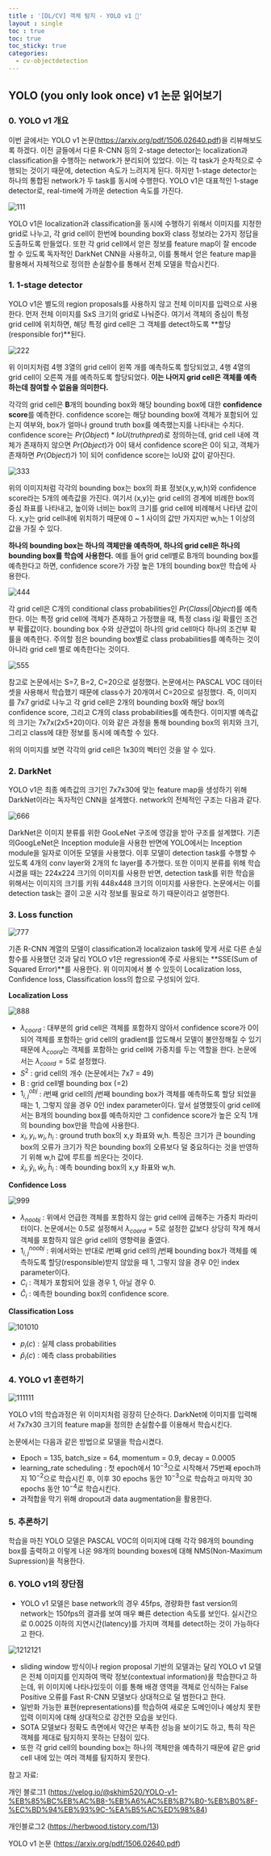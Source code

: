 ```yaml
---
title : '[DL/CV] 객체 탐지 - YOLO v1 🤟'
layout : single
toc : true
toc: true
toc_sticky: true
categories:
  - cv-objectdetection
---
```


## YOLO (you only look once) v1 논문 읽어보기 

### 0. YOLO v1 개요
이번 글에서는 YOLO v1 논문(https://arxiv.org/pdf/1506.02640.pdf)을 리뷰해보도록 하겠다. 이전 글들에서 다룬 R-CNN 등의 2-stage detector는 localization과 classification을 수행하는 network가 분리되어 있었다. 이는 각 task가 순차적으로 수행되는 것이기 때문에, detection 속도가 느려지게 된다. 하지만 1-stage detector는 하나의 통합된 network가 두 task를 동시에 수행한다. YOLO v1은 대표적인 1-stage detector로, real-time에 가까운 detection 속도를 가진다.

![111](https://user-images.githubusercontent.com/77332628/213868154-14362626-f748-4bde-a2bd-9ea1a802413c.jpeg)

YOLO v1은 localization과 classification을 동시에 수행하기 위해서 이미지를 지정한 grid로 나누고, 각 grid cell이 한번에 bounding box와 class 정보라는 2가지 정답을 도출하도록 만들었다. 또한 각 grid cell에서 얻은 정보를 feature map이 잘 encode 할 수 있도록 독자적인 DarkNet CNN을 사용하고, 이를 통해서 얻은 feature map을 활용해서 자체적으로 정의한 손실함수를 통해서 전체 모델을 학습시킨다.

### 1. 1-stage detector

YOLO v1은 별도의 region proposals를 사용하지 않고 전체 이미지를 입력으로 사용한다. 먼저 전체 이미지를 SxS 크기의 grid로 나눠준다. 여기서 객체의 중심이 특정 grid cell에 위치하면, 해당 특정 gird cell은 그 객체를 detect하도록 **할당(responsible for)**된다.

![222](https://user-images.githubusercontent.com/77332628/213868155-76661fca-fb64-4768-a070-fa0563821daa.jpeg)

위 이미지처럼 4행 3열의 grid cell이 왼쪽 개를 예측하도록 할당되었고, 4행 4열의 grid cell이 오른쪽 개를 예측하도록 할당되었다. **이는 나머지 grid cell은 객체를 예측하는데 참여할 수 없음을 의미한다.**

각각의 grid cell은 **B**개의 bounding box와 해당 bounding box에 대한 **confidence score**를 예측한다. confidence score는 해당 bounding box에 객체가 포함되어 있는지 여부와, box가 얼마나 ground truth box를 예측했는지를 나타내는 수치다. confidence score는 $Pr(Object) * IoU(truthpred)$로 정의하는데, grid cell 내에 객체가 존재하지 않으면 $Pr(Object)$가 0이 돼서 confidence score은 0이 되고, 객체가 존재하면 $Pr(Object)$가 1이 되어 confidence score는 IoU와 값이 같아진다.

![333](https://user-images.githubusercontent.com/77332628/213868157-c4769640-5f61-4274-92be-22de2741054a.jpeg)

위의 이미지처럼 각각의 bounding box는 box의 좌표 정보(x,y,w,h)와 confidence score라는 5개의 예측값을 가진다. 여기서 (x,y)는 grid cell의 경계에 비례한 box의 중심 좌표를 나타내고, 높이와 너비는 box의 크기를 grid cell에 비례해서 나타낸 값이다. x,y는 grid cell내에 위치하기 때문에 0 ~ 1 사이의 값만 가지지만 w,h는 1 이상의 값을 가질 수 있다. 

**하나의 bounding box는 하나의 객체만을 예측하며, 하나의 grid cell은 하나의 bounding box를 학습에 사용한다.** 예를 들어 grid cell별로 B개의 bounding box를 예측한다고 하면, confidence score가 가장 높은 1개의 bounding box만 학습에 사용한다.

![444](https://user-images.githubusercontent.com/77332628/213868158-5906fdaa-7dab-4e26-af4d-8448f369fbc1.png)

각 grid cell은 C개의 conditional class probabilities인 $Pr(Class i | Object)$를 예측한다. 이는 특정 grid cell에 객체가 존재하고 가정했을 때, 특정 class i일 확률인 조건부 확률값이다. bounding box 수와 상관없이 하나의 grid cell마다 하나의 조건부 확률을 예측한다. 주의할 점은 bounding box별로 class probabilities를 예측하는 것이 아니라 grid cell 별로 예측한다는 것이다.

![555](https://user-images.githubusercontent.com/77332628/213868159-b78681d2-42c0-47a4-9335-0389b856a424.png)

참고로 논문에서는 S=7, B=2, C=20으로 설정했다. 논문에서는 PASCAL VOC 데이터셋을 사용해서 학습했기 때문에 class수가 20개여서 C=20으로 설정했다. 즉, 이미지를 7x7 grid로 나누고 각 grid cell은 2개의 bounding box와 해당 box의 confidence score, 그리고 C개의 class probabilities를 예측한다. 이미지별 예측값의 크기는 7x7x(2x5+20)이다. 이와 같은 과정을 통해 bounding box의 위치와 크기, 그리고 class에 대한 정보를 동시에 예측할 수 있다.

위의 이미지를 보면 각각의 grid cell은 1x30의 벡터인 것을 알 수 있다. 

### 2. DarkNet
YOLO v1은 최종 예측값의 크기인 7x7x30에 맞는 feature map을 생성하기 위해 DarkNet이라는 독자적인 CNN을 설계했다. network의 전체적인 구조는 다음과 같다.

![666](https://user-images.githubusercontent.com/77332628/213868160-3198d70c-778c-4a0b-addd-6980ca18e065.png)

DarkNet은 이미지 분류를 위한 GooLeNet 구조에 영감을 받아 구조를 설계했다. 기존의GoogLeNet은 Inception module을 사용한 반면에 YOLO에서는 Inception module을 일자로 이어둔 모델을 사용했다. 이후 모델이 detection task를 수행할 수 있도록 4개의 conv layer와 2개의 fc layer를 추가했다. 또한 이미지 분류를 위해 학습 시켰을 때는 224x224 크기의 이미지를 사용한 반면, detection task를 위한 학습을 위해서는 이미지의 크기를 키워 448x448 크기의 이미지를 사용한다. 논문에서는 이를 detection task는 결이 고운 시각 정보를 필요로 하기 때문이라고 설명한다.



### 3. Loss function

![777](https://user-images.githubusercontent.com/77332628/213868161-b0c7d7b3-73ad-4603-bba0-175e306de607.png)

기존 R-CNN 계열의 모델이 classification과 localizaion task에 맞게 서로 다른 손실 함수를 사용했던 것과 달리 YOLO v1은 regression에 주로 사용되는 **SSE(Sum of Squared Error)**를 사용한다. 위 이미지에서 볼 수 있듯이 Localization loss, Confidence loss, Classification loss의 합으로 구성되어 있다.

**Localization Loss**

![888](https://user-images.githubusercontent.com/77332628/213868163-d45a7e5a-a908-4358-a0ef-5ab81e6cf980.png)

* $λ_{coord}$ : 대부분의 grid cell은 객체를 포함하지 않아서 confidence score가 0이 되어 객체를 포함하는 grid cell의 gradient를 압도해서 모델이 불안정해질 수 있기 때문에 $λ_{coord}$는 객체를 포함하는 grid cell에 가중치를 두는 역할을 한다. 논문에서는 $λ_{coord} = 5$로 설정했다.
* $S^2$ : grid cell의 개수 (논문에서는 7x7 = 49)
* B : grid cell별 bounding box (=2)
* $1^{obj}_{i,j}$ : $i$번째 grid cell의 $j$번째 bounding box가 객체를 예측하도록 할당 되었을 때는 1, 그렇지 않을 경우 0인 index parameter이다. 앞서 설명했듯이 grid cell에서는 B개의 bounding box를 예측하지만 그 confidence score가 높은 오직 1개의 bounding box만을 학습에 사용한다.
* $x_i,y_i,w_i,h_i$ : ground truth box의 x,y 좌표와 w,h. 특징은 크기가 큰 bounding box의 오류가 크기가 작은 bounding box의 오류보다 덜 중요하다는 것을 반영하기 위해 w,h 값에 루트를 씌운다는 것이다.
* $\hat{x}_i,\hat{y}_i,\hat{w}_i,\hat{h}_i$ : 예측 bounding box의 x,y 좌표와 w,h.

**Confidence Loss**

![999](https://user-images.githubusercontent.com/77332628/213868164-4f6e03df-e13f-44c1-a0bd-d2c656eb52c3.jpeg)

* $λ_{noobj}$ : 위에서 언급한 객체를 포함하지 않는 grid cell에 곱해주는 가중치 파라미터이다. 논문에서는 0.5로 설정해서 $λ_{coord} = 5$로 설정한 값보다 상당히 작게 해서 객체를 포함하지 않은 grid cell의 영향력을 줄였다.
* $1^{noobj}_{i,j}$ : 위에서와는 반대로 $i$번째 grid cell의 $j$번째 bounding box가 객체를 예측하도록 할당(responsible)받지 않았을 때 1, 그렇지 않을 경우 0인 index parameter이다.
* $C_i$ : 객체가 포함되어 있을 경우 1, 아닐 경우 0.
* $\hat{C}_i$ : 예측한 bounding box의 confidence score.

**Classification Loss**

![101010](https://user-images.githubusercontent.com/77332628/213868165-5528c794-0765-4c41-8127-8d3c8a603586.png)

* $p_i(c)$ : 실제 class probabilities
* $\hat{p}_i(c)$ : 예측 class probabilities


### 4. YOLO v1 훈련하기

![111111](https://user-images.githubusercontent.com/77332628/213868166-4379ef1b-9732-457c-934e-8a74b0ef2dae.png)

YOLO v1의 학습과정은 위 이미지처럼 굉장히 단순하다. DarkNet에 이미지를 입력해서 7x7x30 크기의 feature map을 정의한 손실함수를 이용해서 학습시킨다.

논문에서는 다음과 같은 방법으로 모델을 학습시켰다.

* Epoch = 135, batch_size = 64, momentum = 0.9, decay = 0.0005
* learning_rate scheduling : 첫 epoch에서 $10^{-3}$으로 시작해서 75번째 epoch까지 $10^{-2}$으로 학습시킨 후, 이후 30 epochs 동안 $10^{-3}$으로 학습하고 마지막 30 epochs 동안 $10^{-4}$로 학습시킨다.
* 과적합을 막기 위해 dropout과 data augmentation을 활용한다.

### 5. 추론하기
학습을 마친 YOLO 모델은 PASCAL VOC의 이미지에 대해 각각 98개의 bounding box를 출력하고 이렇게 나온 98개의 bounding boxes에 대해 NMS(Non-Maximum Supression)을 적용한다.

### 6. YOLO v1의 장단점
* YOLO v1 모델은 base network의 경우 45fps, 경량화한 fast version의 network는 150fps의 결과를 보여 매우 빠른 detection 속도를 보인다. 실시간으로 0.0025 이하의 지연시간(latency)를 가지며 객체를 detect하는 것이 가능하다고 한다.
 
![1212121](https://user-images.githubusercontent.com/77332628/213868327-fb67eb4f-3907-4554-92af-ce0d1a749042.png)

*  sliding window 방식이나 region proposal 기반의 모델과는 달리 YOLO v1 모델은 전체 이미지를 인지하여 맥락 정보(contextual information)을 학습한다고 하는데, 위 이미지에 나타나있듯이 이를 통해 배경 영역을 객체로 인식하는 False Positive 오류를 Fast R-CNN 모델보다 상대적으로 덜 범한다고 한다.
*  일반화 가능한 표현(representations)를 학습하여 새로운 도메인이나 예상치 못한 입력 이미지에 대해 상대적으로 강건한 모습을 보인다.
* SOTA 모델보다 정확도 측면에서 약간은 부족한 성능을 보이기도 하고, 특히 작은 객체를 제대로 탐지하지 못하는 단점이 있다.
* 또한 각 grid cell의 bounding box는 하나의 객체만을 예측하기 때문에 같은 grid cell 내에 있는 여러 객체를 탐지하지 못한다.

참고 자료:

개인 블로그1 (https://velog.io/@skhim520/YOLO-v1-%EB%85%BC%EB%AC%B8-%EB%A6%AC%EB%B7%B0-%EB%B0%8F-%EC%BD%94%EB%93%9C-%EA%B5%AC%ED%98%84)

개인블로그2 (https://herbwood.tistory.com/13)

YOLO v1 논문 (https://arxiv.org/pdf/1506.02640.pdf)
